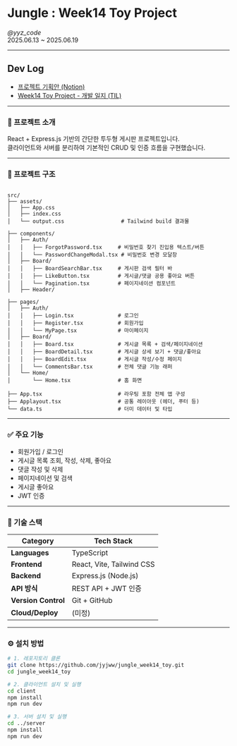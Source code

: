 # Jungle : Week14 Toy Project

*@yyz_code*  
2025.06.13 ~ 2025.06.19

---

## Dev Log

- [프로젝트 기획안 (Notion)](https://www.notion.so/jyjww/Jungle-Week14-Toy-Project-211ced561b75807a8782f684daa737a3?source=copy_link)
- [Week14 Toy Project - 개발 일지 (TIL)](https://yyz-code.tistory.com/77)

---

### 💬 프로젝트 소개

React + Express.js 기반의 간단한 투두형 게시판 프로젝트입니다.  
클라이언트와 서버를 분리하여 기본적인 CRUD 및 인증 흐름을 구현했습니다.

---

### 📁 프로젝트 구조

<pre><code>
src/
├── assets/
│   ├── App.css
│   ├── index.css
│   └── output.css                  # Tailwind build 결과물

├── components/
│   ├── Auth/
│   │   ├── ForgotPassword.tsx     # 비밀번호 찾기 진입용 텍스트/버튼
│   │   └── PasswordChangeModal.tsx # 비밀번호 변경 모달창
│   ├── Board/
│   │   ├── BoardSearchBar.tsx     # 게시판 검색 필터 바
│   │   ├── LikeButton.tsx         # 게시글/댓글 공용 좋아요 버튼
│   │   └── Pagination.tsx         # 페이지네이션 컴포넌트
│   ├── Header/

├── pages/
│   ├── Auth/
│   │   ├── Login.tsx              # 로그인
│   │   ├── Register.tsx           # 회원가입
│   │   └── MyPage.tsx             # 마이페이지
│   ├── Board/
│   │   ├── Board.tsx              # 게시글 목록 + 검색/페이지네이션
│   │   ├── BoardDetail.tsx        # 게시글 상세 보기 + 댓글/좋아요
│   │   ├── BoardEdit.tsx          # 게시글 작성/수정 페이지
│   │   └── CommentsBar.tsx        # 전체 댓글 기능 래퍼
│   └── Home/
│       └── Home.tsx               # 홈 화면

├── App.tsx                        # 라우팅 포함 전체 앱 구성
├── Applayout.tsx                  # 공통 레이아웃 (헤더, 푸터 등)
└── data.ts                        # 더미 데이터 및 타입
</code></pre>

---

### ✅ 주요 기능

- 회원가입 / 로그인
- 게시글 목록 조회, 작성, 삭제, 좋아요
- 댓글 작성 및 삭제
- 페이지네이션 및 검색
- 게시글 좋아요
- JWT 인증

---

### 🧱 기술 스택

| Category           | Tech Stack                                  |
|--------------------|----------------------------------------------|
| **Languages**      | TypeScript                                   |
| **Frontend**       | React, Vite, Tailwind CSS                    |
| **Backend**        | Express.js (Node.js)                         |
| **API 방식**       | REST API + JWT 인증                          |
| **Version Control**| Git + GitHub                                 |
| **Cloud/Deploy**   | (미정)                                         |

---

### ⚙️ 설치 방법

```bash
# 1. 레포지토리 클론
git clone https://github.com/jyjww/jungle_week14_toy.git
cd jungle_week14_toy

# 2. 클라이언트 설치 및 실행
cd client
npm install
npm run dev

# 3. 서버 설치 및 실행
cd ../server
npm install
npm run dev
